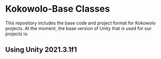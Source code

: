 # Kokowolo-Base Classes

This repository includes the base code and project format for Kokowolo projects. At the moment, the base version of Unity that is used for our projects is:

## Using Unity 2021.3.1f1

